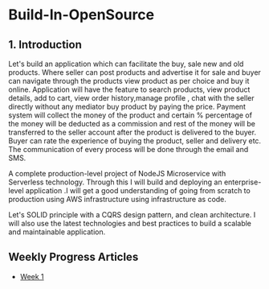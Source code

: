 # Build-In-OpenSource

## 1. Introduction

Let's build an application which can facilitate the buy, sale new and old products. Where seller can post products and advertise it for sale and buyer can navigate through the products view product as per choice and buy it online.
Application will have the feature to search products, view product details, add to cart, view order history,manage profile , chat with the seller directly without any mediator buy product by paying the price. Payment system will collect the money of the product and certain % percentage of the money will be deducted as a commission and rest of the money will be transferred to the seller account after the product is delivered to the buyer.
Buyer can rate the experience of buying the product, seller and delivery etc. The communication of every process will be done through the email and SMS.

A complete production-level project of NodeJS Microservice with Serverless technology. Through this I will build and deploying an enterprise-level application .I will get a good understanding of going from scratch to production using AWS infrastructure using infrastructure as code.

Let's SOLID principle with a CQRS design pattern, and clean architecture. I will also use the latest technologies and best practices to build a scalable and maintainable application.

## Weekly Progress Articles

- [Week 1](https://medium.com/@officialsiddharthbisht/build-in-open-source-d06202a88ce4)
